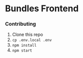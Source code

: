 # Bundles Frontend

### Contributing
1. Clone this repo
2. `cp .env.local .env`
3. `npm install`
4. `npm start`

